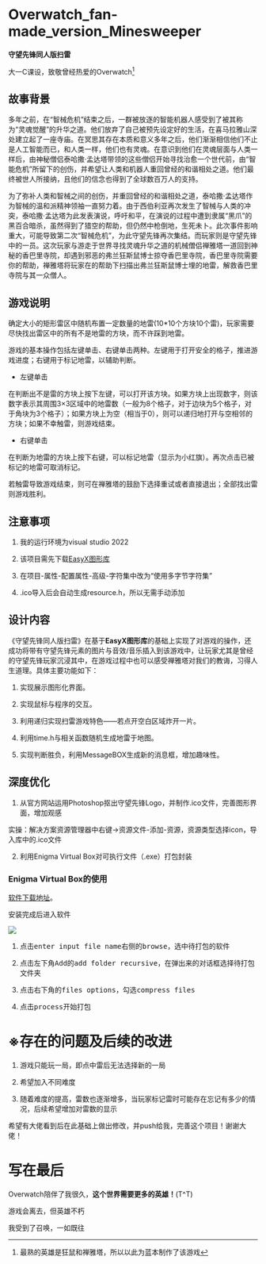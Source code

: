 # Overwatch_fan-made_version_Minesweeper

**守望先锋同人版扫雷**

大一C课设，致敬曾经热爱的Overwatch[^1]

## 故事背景

多年之前，在“智械危机”结束之后，一群被放逐的智能机器人感受到了被其称为“灵魂觉醒”的升华之道。他们放弃了自己被预先设定好的生活，在喜马拉雅山深处建立起了一座寺庙。在冥思其存在本质和意义多年之后，他们渐渐相信他们不止是人工智能而已，和人类一样，他们也有灵魂。在意识到他们在灵魂层面与人类一样后，由神秘僧侣泰哈撒·孟达塔带领的这些僧侣开始寻找治愈一个世代前，由“智能危机”所留下的创伤，并希望让人类和机器人重回曾经的和谐相处之道。他们最终被世人所接纳，且他们的信念也得到了全球数百万人的支持。

为了弥补人类和智械之间的创伤，并重回曾经的和谐相处之道，泰哈撒·孟达塔作为智械的温和派精神领袖一直努力着。由于西伯利亚再次发生了智械与人类的冲突，泰哈撒·孟达塔为此发表演说，呼吁和平，在演说的过程中遭到隶属“黑爪”的黑百合暗杀，虽然得到了猎空的帮助，但仍然中枪倒地，生死未卜。此次事件影响重大，可能导致第二次“智械危机”，为此守望先锋再次集结。而玩家则是守望先锋中的一员。这次玩家与游走于世界寻找灵魂升华之道的机械僧侣禅雅塔一道回到神秘的香巴里寺院，却遇到邪恶的弗兰狂斯鼠博士掠夺香巴里寺院，香巴里寺院需要你的帮助，禅雅塔将玩家在的帮助下扫描出弗兰狂斯鼠博士埋的地雷，解救香巴里寺院与其一众僧人。

## 游戏说明


确定大小的矩形雷区中随机布置一定数量的地雷(10\*10个方块10个雷)，玩家需要尽快找出雷区中的所有不是地雷的方块，而不许踩到地雷。

游戏的基本操作包括左键单击、右键单击两种。左键用于打开安全的格子，推进游戏进度；右键用于标记地雷，以辅助判断。

- 左键单击

在判断出不是雷的方块上按下左键，可以打开该方块。如果方块上出现数字，则该数字表示其周围3×3区域中的地雷数（一般为8个格子，对于边块为5个格子，对于角块为3个格子）；如果方块上为空（相当于0），则可以递归地打开与空相邻的方块；如果不幸触雷，则游戏结束。

- 右键单击

在判断为地雷的方块上按下右键，可以标记地雷（显示为小红旗）。再次点击已被标记的地雷可取消标记。

若触雷导致游戏结束，则可在禅雅塔的鼓励下选择重试或者直接退出；全部找出雷则游戏胜利。

## 注意事项

1. 我的运行环境为visual studio 2022

2. 该项目需先下载[EasyX图形库](https://easyx.cn/)

3. 在项目-属性-配置属性-高级-字符集中改为“使用多字节字符集”

4. .ico导入后会自动生成resource.h，所以无需手动添加

## 设计内容

《守望先锋同人版扫雷》在基于**EasyX图形库**的基础上实现了对游戏的操作，还成功将带有守望先锋元素的图片与音效/音乐插入到该游戏中，让玩家尤其是曾经的守望先锋玩家沉浸其中，在游戏过程中也可以感受禅雅塔对我们的教诲，习得人生道理。具体主要功能如下：

1. 实现展示图形化界面。

2. 实现鼠标与程序的交互。

3. 利用递归实现扫雷游戏特色——若点开空白区域炸开一片。

4. 利用time.h与相关函数随机生成地雷于地图。

5. 实现判断胜负，利用MessageBOX生成新的消息框，增加趣味性。

## 深度优化

1. 从官方网站运用Photoshop抠出守望先锋Logo，并制作.ico文件，完善图形界面，增加观感

实操：解决方案资源管理器中右键->资源文件-添加-资源，资源类型选择icon，导入库中的.ico文件

2. 利用Enigma Virtual Box对可执行文件（.exe）打包封装

### Enigma Virtual Box的使用

[软件下载地址](https://enigmaprotector.com/cn/downloads.html)。

安装完成后进入软件

![](https://img-blog.csdnimg.cn/9b2931e2c1b046878b0d520a5c9b60b1.png)

1. 点击<kbd>enter input file name</kbd>右侧的<kbd>browse</kbd>，选中待打包的软件

2. 点击左下角<kbd>Add</kbd>的<kbd>add folder recursive</kbd>，在弹出来的对话框选择待打包文件夹

3. 点击右下角的<kbd>files options</kbd>，勾选<kbd>compress files</kbd>

4. 点击<kbd>process</kbd>开始打包

# ※存在的问题及后续的改进

1. 游戏只能玩一局，即点中雷后无法选择新的一局

2. 希望加入不同难度

3. 随着难度的提高，雷数也逐渐增多，当玩家标记雷时可能存在忘记有多少的情况，后续希望增加对雷数的显示

希望有大佬看到后在此基础上做出修改，并push给我，完善这个项目！谢谢大佬！

# 写在最后

Overwatch陪伴了我很久，**这个世界需要更多的英雄！**(T^T)

游戏会离去，但英雄不朽

我受到了召唤，一如既往





[^1]: 最熟的英雄是狂鼠和禅雅塔，所以以此为蓝本制作了该游戏
